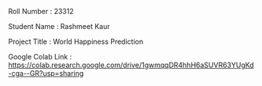 Roll Number       :   23312

Student Name      :   Rashmeet Kaur

Project Title     :   World Happiness Prediction

Google Colab Link :   https://colab.research.google.com/drive/1gwmqqDR4hhH6aSUVR63YUgKd-cga--GR?usp=sharing

